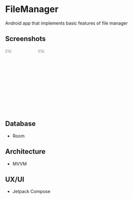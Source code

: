 # FileManager
Android app that implements basic features of file manager

## Screenshots
<img src="https://github.com/Guywash-Ka/FileManager/assets/57402279/3a8bf67b-dec1-4fca-93f5-1aaaff65b4e1" width=20% height=5%/>
<img src="https://github.com/Guywash-Ka/FileManager/assets/57402279/6f77f9b5-9b5a-4f16-9e3e-1e3ca05481ad" width=20% height=5%/>

## Database
- Room

## Architecture

- MVVM

## UX/UI

- Jetpack Compose

